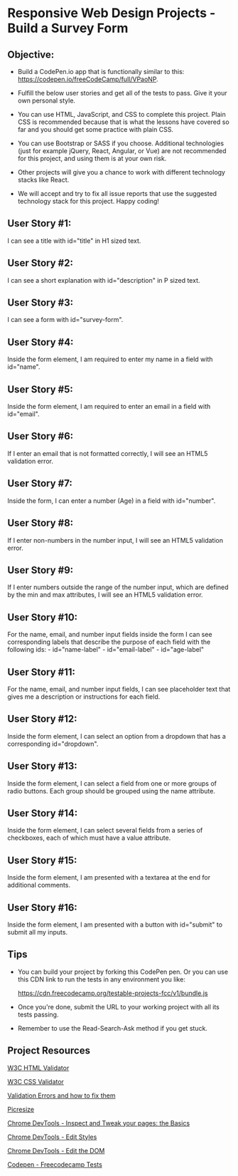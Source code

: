 # Responsive Web Design Projects - Build a Survey Form

## Objective: 
- Build a CodePen.io app that is functionally similar to this: https://codepen.io/freeCodeCamp/full/VPaoNP.

- Fulfill the below user stories and get all of the tests to pass. Give it your own personal style.

- You can use HTML, JavaScript, and CSS to complete this project. Plain CSS is recommended because that is what the lessons have covered so far and you should get some practice with plain CSS. 

- You can use Bootstrap or SASS if you choose. Additional technologies (just for example jQuery, React, Angular, or Vue) are not recommended for this project, and using them is at your own risk. 

- Other projects will give you a chance to work with different technology stacks like React. 

- We will accept and try to fix all issue reports that use the suggested technology stack for this project. Happy coding!

## User Story #1: 
I can see a title with id="title" in H1 sized text.

## User Story #2: 
I can see a short explanation with id="description" in P sized text.

## User Story #3: 
I can see a form with id="survey-form".

## User Story #4: 
Inside the form element, I am required to enter my name in a field with id="name".

## User Story #5: 
Inside the form element, I am required to enter an email in a field with id="email".

## User Story #6: 
If I enter an email that is not formatted correctly, I will see an HTML5 validation error.

## User Story #7: 
Inside the form, I can enter a number (Age) in a field with id="number".

## User Story #8: 
If I enter non-numbers in the number input, I will see an HTML5 validation error.

## User Story #9: 
If I enter numbers outside the range of the number input, which are defined by the min and max attributes, I will see an HTML5 validation error.

## User Story #10: 
For the name, email, and number input fields inside the form I can see corresponding labels that describe the purpose of each field with the following ids: 
    - id="name-label" 
    - id="email-label" 
    - id="age-label"

## User Story #11: 
For the name, email, and number input fields, I can see placeholder text that gives me a description or instructions for each field.

## User Story #12: 
Inside the form element, I can select an option from a dropdown that has a corresponding id="dropdown".

## User Story #13: 
Inside the form element, I can select a field from one or more groups of radio buttons. Each group should be grouped using the name attribute.

## User Story #14: 
Inside the form element, I can select several fields from a series of checkboxes, each of which must have a value attribute.

## User Story #15: 
Inside the form element, I am presented with a textarea at the end for additional comments.

## User Story #16: 
Inside the form element, I am presented with a button with id="submit" to submit all my inputs.

## Tips

- You can build your project by forking this CodePen pen. Or you can use this CDN link to run the tests in any environment you like: 

    https://cdn.freecodecamp.org/testable-projects-fcc/v1/bundle.js

- Once you're done, submit the URL to your working project with all its tests passing.

- Remember to use the Read-Search-Ask method if you get stuck.

## Project Resources

[W3C HTML Validator](https://validator.w3.org/#validate_by_input)

[W3C CSS Validator](https://jigsaw.w3.org/css-validator/#validate_by_input)

[Validation Errors and how to fix them](http://line25.com/articles/10-common-validation-errors-and-how-to-fix-them)

[Picresize](http://picresize.com/)

[Chrome DevTools - Inspect and Tweak your pages: the Basics](https://developers.google.com/web/tools/chrome-devtools/iterate/inspect-styles/basics?hl=en)

[Chrome DevTools - Edit Styles](https://developers.google.com/web/tools/chrome-devtools/iterate/inspect-styles/edit-styles)

[Chrome DevTools - Edit the DOM](https://developers.google.com/web/tools/chrome-devtools/iterate/inspect-styles/edit-dom)

[Codepen - Freecodecamp Tests](https://codepen.io/Cristian1985/pen/oOxgyB)